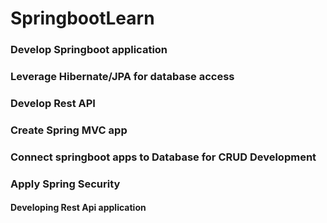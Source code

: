 # SpringbootLearn
### Develop Springboot application
### Leverage Hibernate/JPA for database access 
### Develop Rest API
### Create Spring MVC app
### Connect springboot apps to Database for CRUD Development
### Apply Spring Security

#### Developing Rest Api application 
